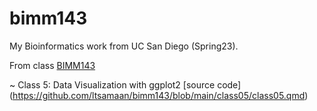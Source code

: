 # bimm143
My Bioinformatics work from UC San Diego (Spring23).

From class [BIMM143](https://bioboot.github.io/bimm143_S23/)

~ Class 5: Data Visualization with ggplot2 [source code]
(https://github.com/ltsamaan/bimm143/blob/main/class05/class05.qmd)
